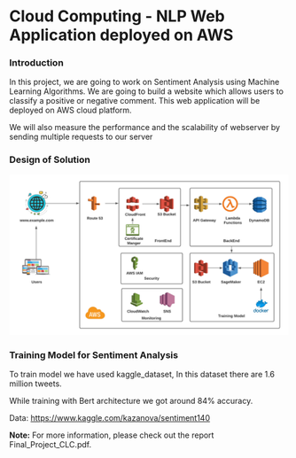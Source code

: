 # Cloud Computing - NLP Web Application deployed on AWS

### Introduction
In this project, we are going to work on Sentiment Analysis using Machine Learning Algorithms.
We are going to build a website which allows users to classify a positive or negative comment. This
web application will be deployed on AWS cloud platform.

We will also measure the performance and the scalability of webserver by
sending multiple requests to our server

### Design of Solution 
![alt text](https://github.com/TranLuongBang/CloudComputing_NLP_WebApp_AWS/blob/9df705784a5a898164a7aa152ce5c3b13a08680c/images/design.png)

### Training Model for Sentiment Analysis

To train model we have used kaggle_dataset, In this dataset there are 1.6 million tweets.

While training with Bert architecture we got around 84% accuracy.

Data: https://www.kaggle.com/kazanova/sentiment140

**Note:** For more information, please check out the report Final_Project_CLC.pdf.

